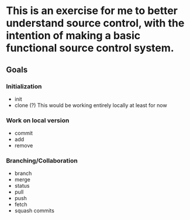 # This is an exercise for me to better understand source control, with the intention of making a basic functional source control system.
## Goals

### Initialization
- init
- clone (?) This would be working entirely locally at least for now

### Work on local version
- commit
- add
- remove

### Branching/Collaboration
- branch
- merge
- status
- pull
- push
- fetch
- squash commits